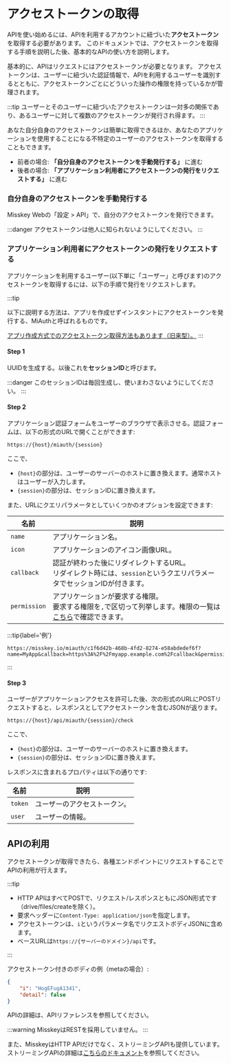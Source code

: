 # アクセストークンの取得

APIを使い始めるには、APIを利用するアカウントに紐づいた**アクセストークン**を取得する必要があります。
このドキュメントでは、アクセストークンを取得する手順を説明した後、基本的なAPIの使い方を説明します。

基本的に、APIはリクエストにはアクセストークンが必要となります。
アクセストークンは、ユーザーに紐づいた認証情報で、APIを利用するユーザーを識別するとともに、アクセストークンごとにどういった操作の権限を持っているかが管理されます。

:::tip
ユーザーとそのユーザーに紐づいたアクセストークンは一対多の関係であり、あるユーザーに対して複数のアクセストークンが発行され得ます。
:::

あなた自分自身のアクセストークンは簡単に取得できるほか、あなたのアプリケーションを使用することになる不特定のユーザーのアクセストークンを取得することもできます。

- 前者の場合: **「自分自身のアクセストークンを手動発行する」** に進む
- 後者の場合: **「アプリケーション利用者にアクセストークンの発行をリクエストする」** に進む

### 自分自身のアクセストークンを手動発行する

Misskey Webの「設定 > API」で、自分のアクセストークンを発行できます。

:::danger
アクセストークンは他人に知られないようにしてください。
:::

### アプリケーション利用者にアクセストークンの発行をリクエストする

アプリケーションを利用するユーザー(以下単に「ユーザー」と呼びます)のアクセストークンを取得するには、以下の手順で発行をリクエストします。

:::tip

以下に説明する方法は、アプリを作成せずインスタントにアクセストークンを発行する、MiAuthと呼ばれるものです。

[アプリ作成方式でのアクセストークン取得方法もあります（旧来型）。](./app)
:::

#### Step 1

UUIDを生成する。以後これを**セッションID**と呼びます。

:::danger
このセッションIDは毎回生成し、使いまわさないようにしてください。
:::

#### Step 2

アプリケーション認証フォームをユーザーのブラウザで表示させる。認証フォームは、以下の形式のURLで開くことができます:

```
https://{host}/miauth/{session}
```

ここで、

- `{host}`の部分は、ユーザーのサーバーのホストに置き換えます。通常ホストはユーザーが入力します。
- `{session}`の部分は、セッションIDに置き換えます。

また、URLにクエリパラメータとしていくつかのオプションを設定できます:

| 名前         | 説明                                                                                                                             |
| ------------ | -------------------------------------------------------------------------------------------------------------------------------- |
| `name`       | アプリケーション名。                                                                                                             |
| `icon`       | アプリケーションのアイコン画像URL。                                                                                              |
| `callback`   | 認証が終わった後にリダイレクトするURL。<br>リダイレクト時には、`session`というクエリパラメータでセッションIDが付きます。         |
| `permission` | アプリケーションが要求する権限。<br>要求する権限を`,`で区切って列挙します。権限の一覧は[こちら](./permission.md)で確認できます。 |

:::tip{label='例'}

```
https://misskey.io/miauth/c1f6d42b-468b-4fd2-8274-e58abdedef6f?name=MyApp&callback=https%3A%2F%2Fmyapp.example.com%2Fcallback&permission=write:notes,write:following,read:drive
```

:::

#### Step 3

ユーザーがアプリケーションアクセスを許可した後、次の形式のURLにPOSTリクエストすると、レスポンスとしてアクセストークンを含むJSONが返ります。

```
https://{host}/api/miauth/{session}/check
```

ここで、

- `{host}`の部分は、ユーザーのサーバーのホストに置き換えます。
- `{session}`の部分は、セッションIDに置き換えます。

レスポンスに含まれるプロパティは以下の通りです:

| 名前    | 説明                         |
| ------- | ---------------------------- |
| `token` | ユーザーのアクセストークン。 |
| `user`  | ユーザーの情報。             |

## APIの利用

アクセストークンが取得できたら、各種エンドポイントにリクエストすることでAPIの利用が行えます。

:::tip

- HTTP APIはすべてPOSTで、リクエスト/レスポンスともにJSON形式です（drive/files/createを除く）。
- 要求ヘッダーに`Content-Type: application/json`を指定します。
- アクセストークンは、`i`というパラメータ名でリクエストボディJSONに含めます。
- ベースURLは`https://{サーバーのドメイン}/api`です。

:::

アクセストークン付きのボディの例（metaの場合）:

```json
{
	"i": "HogEFugA1341",
	"detail": false
}
```

<!--TODO:「APIリファレンス」をリンクに差し替え-->

APIの詳細は、APIリファレンスを参照してください。

:::warning
MisskeyはRESTを採用していません。
:::

また、MisskeyはHTTP APIだけでなく、ストリーミングAPIも提供しています。ストリーミングAPIの詳細は[こちらのドキュメント](./streaming/index.md)を参照してください。
